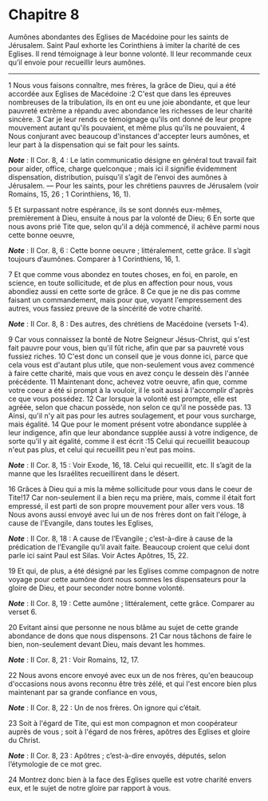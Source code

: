 # Chapitre 8

Aumônes abondantes des Eglises de Macédoine pour les saints de Jérusalem.
Saint Paul exhorte les Corinthiens à imiter la charité de ces Eglises.
Il rend témoignage à leur bonne volonté.
Il leur recommande ceux qu’il envoie pour recueillir leurs aumônes.

***

1 Nous vous faisons connaître, mes frères, la grâce de Dieu, qui a été accordée aux Eglises de Macédoine :2 C'est que dans les épreuves nombreuses de la tribulation, ils en ont eu une joie abondante, et que leur pauvreté extrême a répandu avec abondance les richesses de leur charité sincère. 3 Car je leur rends ce témoignage qu'ils ont donné de leur propre mouvement autant qu'ils pouvaient, et même plus qu'ils ne pouvaient, 4 Nous conjurant avec beaucoup d'instances d'accepter leurs aumônes, et leur part à la dispensation qui se fait pour les saints.

***Note*** :  II Cor. 8, 4 : Le latin communicatio désigne en général tout travail fait pour aider, office, charge quelconque ; mais ici il signifie évidemment dispensation, distribution, puisqu’il s’agit de l’envoi des aumônes à Jérusalem. ― Pour les saints, pour les chrétiens pauvres de Jérusalem (voir Romains, 15, 26 ; 1 Corinthiens, 16, 1).

5 Et surpassant notre espérance, ils se sont donnés eux-mêmes, premièrement à Dieu, ensuite à nous par la volonté de Dieu; 6 En sorte que nous avons prié Tite que, selon qu'il a déjà commencé, il achève parmi nous cette bonne oeuvre,

***Note*** :  II Cor. 8, 6 : Cette bonne oeuvre ; littéralement, cette grâce. Il s’agit toujours d’aumônes. Comparer à 1 Corinthiens, 16, 1.


7 Et que comme vous abondez en toutes choses, en foi, en parole, en science, en toute sollicitude, et de plus en affection pour nous, vous abondiez aussi en cette sorte de grâce. 8 Ce que je ne dis pas comme faisant un commandement, mais pour que, voyant l'empressement des autres, vous fassiez preuve de la sincérité de votre charité.

***Note*** :  II Cor. 8, 8 : Des autres, des chrétiens de Macédoine (versets 1-4).

9 Car vous connaissez la bonté de Notre Seigneur Jésus-Christ, qui s'est fait pauvre pour vous, bien qu'il fût riche, afin que par sa pauvreté vous fussiez riches. 10 C'est donc un conseil que je vous donne ici, parce que cela vous est d'autant plus utile, que non-seulement vous avez commencé à faire cette charité, mais que vous en avez conçu le dessein dès l'année précédente. 11 Maintenant donc, achevez votre oeuvre, afin que, comme votre coeur a été si prompt à la vouloir, il le soit aussi à l'accomplir d'après ce que vous possédez. 12 Car lorsque la volonté est prompte, elle est agréée, selon que chacun possède, non selon ce qu'il ne possède pas. 13 Ainsi, qu'il n'y ait pas pour les autres soulagement, et pour vous surcharge, mais égalité. 14 Que pour le moment présent votre abondance supplée à leur indigence, afin que leur abondance supplée aussi à votre indigence, de sorte qu'il y ait égalité, comme il est écrit :15 Celui qui recueillit beaucoup n'eut pas plus, et celui qui recueillit peu n'eut pas moins.

***Note*** :  II Cor. 8, 15 : Voir Exode, 16, 18. Celui qui recueillit, etc. Il s’agit de la manne que les Israélites recueillirent dans le désert.


16 Grâces à Dieu qui a mis la même sollicitude pour vous dans le coeur de Tite!17 Car non-seulement il a bien reçu ma prière, mais, comme il était fort empressé, il est parti de son propre mouvement pour aller vers vous. 18 Nous avons aussi envoyé avec lui un de nos frères dont on fait l'éloge, à cause de l'Evangile, dans toutes les Eglises,

***Note*** :  II Cor. 8, 18 : A cause de l’Evangile ; c’est-à-dire à cause de la prédication de l’Evangile qu’il avait faite. Beaucoup croient que celui dont parle ici saint Paul est Silas. Voir Actes Apôtres, 15, 22.

19 Et qui, de plus, a été désigné par les Eglises comme compagnon de notre voyage pour cette aumône dont nous sommes les dispensateurs pour la gloire de Dieu, et pour seconder notre bonne volonté.

***Note*** :  II Cor. 8, 19 : Cette aumône ; littéralement, cette grâce. Comparer au verset 6.

20 Evitant ainsi que personne ne nous blâme au sujet de cette grande abondance de dons que nous dispensons. 21 Car nous tâchons de faire le bien, non-seulement devant Dieu, mais devant les hommes.

***Note*** :  II Cor. 8, 21 : Voir Romains, 12, 17.

22 Nous avons encore envoyé avec eux un de nos frères, qu'en beaucoup d'occasions nous avons reconnu être très zélé, et qui l'est encore bien plus maintenant par sa grande confiance en vous,

***Note*** :  II Cor. 8, 22 : Un de nos frères. On ignore qui c’était.

23 Soit à l'égard de Tite, qui est mon compagnon et mon coopérateur auprès de vous ; soit à l'égard de nos frères, apôtres des Eglises et gloire du Christ.

***Note*** :  II Cor. 8, 23 : Apôtres ; c’est-à-dire envoyés, députés, selon l’étymologie de ce mot grec.

24 Montrez donc bien à la face des Eglises quelle est votre charité envers eux, et le sujet de notre gloire par rapport à vous.

